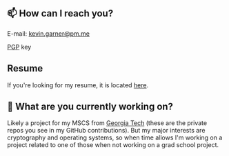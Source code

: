 ## 📫 How can I reach you?

E-mail: kevin.garner@pm.me

[PGP](https://raw.githubusercontent.com/KevDev13/keys/main/pgp-public.asc) key

## Resume

If you're looking for my resume, it is located [here](https://github.com/KevDev13/resume/blob/main/resume.pdf).

## 🔭 What are you currently working on?

Likely a project for my MSCS from [Georgia Tech](https://omscs.gatech.edu) (these are the private repos you see in my GitHub contributions). But my major interests are cryptography and operating systems, so when time allows I'm working on a project related to one of those when not working on a grad school project.
<!--
**KevDev13/KevDev13** is a ✨ _special_ ✨ repository because its `README.md` (this file) appears on your GitHub profile.

Here are some ideas to get you started:

- 👯 I’m looking to collaborate on ...
- 🤔 I’m looking for help with ...
- 💬 Ask me about ...
- 😄 Pronouns: ...
- ⚡ Fun fact: ...
- 🌱 I’m currently learning: ...
-->
